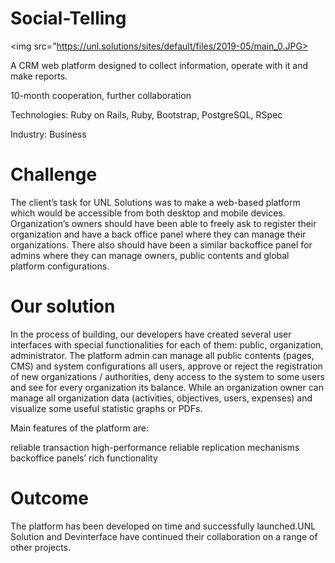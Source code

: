 # Social-Telling
<img src="https://unl.solutions/sites/default/files/2019-05/main_0.JPG>

A CRM web platform designed to collect information, operate with it and make reports.

10-month cooperation, further collaboration

Technologies: Ruby on Rails, Ruby, Bootstrap, PostgreSQL, RSpec

Industry: Business

# Challenge
The client’s task for UNL Solutions was to make a web-based platform which would be accessible from both desktop and mobile devices.  Organization’s owners should have been able to freely ask to register their organization and have a back office panel where they can manage their organizations. There also should have been a similar backoffice panel for admins where they can manage owners, public contents and global platform configurations.

# Our solution
In the process of building, our developers have created several user interfaces with special functionalities for each of them: public, organization, administrator. The platform admin can manage all public contents (pages, CMS) and system configurations all users, approve or reject the registration of new organizations / authorities, deny access to the system to some users and see for every organization its balance. While an organization owner can manage all organization data (activities, objectives, users, expenses) and visualize some useful statistic graphs or PDFs.

 Main features of the platform are:

reliable transaction
high-performance
reliable replication mechanisms
backoffice panels’ rich functionality

# Outcome
The platform has been developed on time and successfully launched.UNL Solution and Devinterface have continued their collaboration on a range of other projects.
